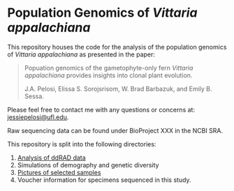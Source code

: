 # Population Genomics of <i>Vittaria appalachiana</i>

This repository houses the code for the analysis of the population genomics of <i>Vittaria appalachiana</i> as presented in the paper: 

>Popuation genomics of the gametophyte-only fern <i>Vittaria appalachiana</i> provides insights into clonal plant evolution.
>
>J.A. Pelosi, Elissa S. Sorojsrisom, W. Brad Barbazuk, and Emily B. Sessa. 

Please feel free to contact me with any questions or concerns at: jessiepelosi@ufl.edu.

Raw sequencing data can be found under BioProject XXX in the NCBI SRA.

This repository is split into the following directories: 

1. [Analysis of ddRAD data](https://github.com/jessiepelosi/vittaria_ddRAD/tree/main/analysis)
2. Simulations of demography and genetic diversity 
3. [Pictures of selected samples](https://github.com/jessiepelosi/vittaria_ddRAD/tree/main/Pictures)
4. Voucher information for specimens sequenced in this study.
